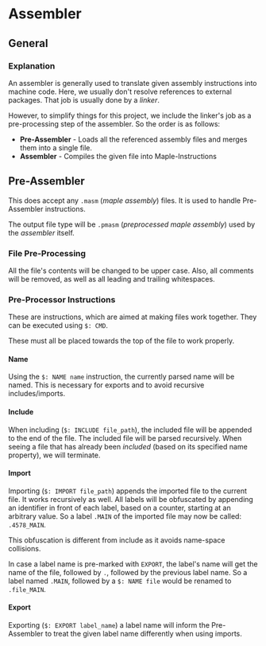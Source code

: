 # Assembler
## General
### Explanation
An assembler is generally used to translate given assembly instructions into machine code. Here, we usually don't resolve references to external packages. That job is usually done by a _linker_. 

However, to simplify things for this project, we include the linker's job as a pre-processing step of the assembler. 
So the order is as follows: 
- **Pre-Assembler** - Loads all the referenced assembly files and merges them into a single file.
- **Assembler** - Compiles the given file into Maple-Instructions

## Pre-Assembler
This does accept any `.masm` (_maple assembly_) files. 
It is used to handle Pre-Assembler instructions. 

The output file type will be `.pmasm` (_preprocessed maple assembly_) used by the _assembler_ itself. 
### File Pre-Processing
All the file's contents will be changed to be upper case. 
Also, all comments will be removed, as well as all leading and trailing whitespaces.

### Pre-Processor Instructions
These are instructions, which are aimed at making files work together. They can be executed using `$: CMD`. 

These must all be placed towards the top of the file to work properly. 

#### Name
Using the `$: NAME name` instruction, the currently parsed name will be named. This is necessary for exports and to avoid recursive includes/imports.  
#### Include
When including (`$: INCLUDE file_path`), the included file will be appended to the end of the file. The included file will be parsed recursively. When seeing a file that has already been _included_ (based on its specified name property), we will terminate.
#### Import
Importing (`$: IMPORT file_path`) appends the imported file to the current file. It works recursively as well. All labels will be obfuscated by appending an identifier in front of each label, based on a counter, starting at an arbitrary value. So a label `.MAIN` of the imported file may now be called: `.4578_MAIN`.

This obfuscation is different from include as it avoids name-space collisions. 

In case a label name is pre-marked with `EXPORT`, the label's name will get the name of the file, followed by `.`, followed by the previous label name. So a label named `.MAIN`, followed by a `$: NAME file` would be renamed to `.file_MAIN`.
#### Export
Exporting (`$: EXPORT label_name`) a label name will inform the Pre-Assembler to treat the given label name differently when using imports. 

